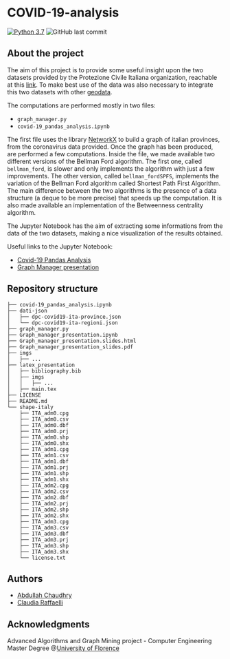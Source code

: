 # COVID-19-analysis
[![Python 3.7](https://img.shields.io/badge/python-3.7-blue.svg)](https://www.python.org/downloads/release/python-370/)
![GitHub last commit](https://img.shields.io/github/last-commit/ClaudiaRaffaelli/COVID-19-analysis)

## About the project

The aim of this project is to provide some useful insight upon the two datasets provided by the Protezione Civile Italiana organization, reachable at this [link](https://github.com/pcm-dpc/COVID-19). To make best use of the data was also necessary to integrate this two datasets with other [geodata](http://www.diva-gis.org/gdata).

The computations are performed mostly in two files:
- <code>graph_manager.py</code>
- <code>covid-19_pandas_analysis.ipynb</code>

The first file uses the library [NetworkX](https://networkx.github.io/) to build a graph of italian provinces, from the coronavirus data provided. Once the graph has been produced, are performed a few computations. Inside the file, we made available two different versions of the Bellman Ford algorithm. 
The first one, called <code>bellman_ford</code>, is slower and only implements the algorithm with just a few improvements. The other version, called <code>bellman_fordSPFS</code>, implements the variation of the Bellman Ford algorithm called Shortest Path First Algorithm. The main difference between the two algorithms is the presence of a data structure (a deque to be more precise) that speeds up the computation.
It is also made available an implementation of the Betweenness centrality algorithm.

The Jupyter Notebook has the aim of extracting some informations from the data of the two datasets, making a nice visualization of the results obtained. 

Useful links to the Jupyter Notebook:
- [Covid-19 Pandas Analysis](https://nbviewer.jupyter.org/github/ClaudiaRaffaelli/COVID-19-analysis/blob/master/covid-19_pandas_analysis.ipynb)
- [Graph Manager presentation](https://nbviewer.jupyter.org/github/ClaudiaRaffaelli/COVID-19-analysis/blob/master/Graph_manager_presentation.ipynb)

## Repository structure
```
├── covid-19_pandas_analysis.ipynb
├── dati-json
│   ├── dpc-covid19-ita-province.json
│   └── dpc-covid19-ita-regioni.json
├── graph_manager.py
├── Graph_manager_presentation.ipynb
├── Graph_manager_presentation.slides.html
├── Graph_manager_presentation_slides.pdf
├── imgs
│   ├── ...
├── latex_presentation
│   ├── bibliography.bib
│   ├── imgs
│   │   ├── ...
│   ├── main.tex
├── LICENSE
├── README.md
└── shape-italy
    ├── ITA_adm0.cpg
    ├── ITA_adm0.csv
    ├── ITA_adm0.dbf
    ├── ITA_adm0.prj
    ├── ITA_adm0.shp
    ├── ITA_adm0.shx
    ├── ITA_adm1.cpg
    ├── ITA_adm1.csv
    ├── ITA_adm1.dbf
    ├── ITA_adm1.prj
    ├── ITA_adm1.shp
    ├── ITA_adm1.shx
    ├── ITA_adm2.cpg
    ├── ITA_adm2.csv
    ├── ITA_adm2.dbf
    ├── ITA_adm2.prj
    ├── ITA_adm2.shp
    ├── ITA_adm2.shx
    ├── ITA_adm3.cpg
    ├── ITA_adm3.csv
    ├── ITA_adm3.dbf
    ├── ITA_adm3.prj
    ├── ITA_adm3.shp
    ├── ITA_adm3.shx
    └── license.txt
```

## Authors
- [Abdullah Chaudhry](https://github.com/chabdullah)
- [Claudia Raffaelli](https://github.com/ClaudiaRaffaelli)

## Acknowledgments
Advanced Algorithms and Graph Mining project - Computer Engineering Master Degree @[University of Florence](https://www.unifi.it/changelang-eng.html)
